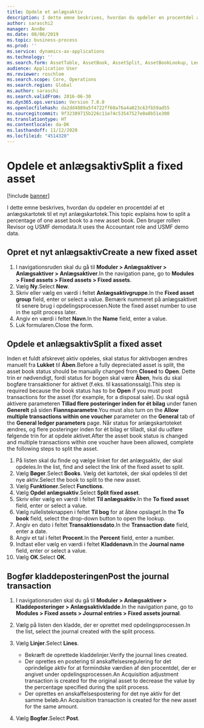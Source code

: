 ```yaml
---
title: Opdele et anlægsaktiv
description: I dette emne beskrives, hvordan du opdeler en procentdel af et anlægskartotek til et nyt anlægskartotek.
author: saraschi2
manager: AnnBe
ms.date: 08/06/2019
ms.topic: business-process
ms.prod: ''
ms.service: dynamics-ax-applications
ms.technology: ''
ms.search.form: AssetTable, AssetBook, AssetSplit, AssetBookLookup, LedgerJournalTable, LedgerJournalTransAsset
audience: Application User
ms.reviewer: roschlom
ms.search.scope: Core, Operations
ms.search.region: Global
ms.author: saraschi
ms.search.validFrom: 2016-06-30
ms.dyn365.ops.version: Version 7.0.0
ms.openlocfilehash: da2dd4889a5f4722ff60a76a4a023c63fb59ad55
ms.sourcegitcommit: 9f32389715b226c11e74c53547527e0a8b51e300
ms.translationtype: HT
ms.contentlocale: da-DK
ms.lasthandoff: 11/12/2020
ms.locfileid: "4514320"
---
```

# <a name="split-a-fixed-asset"></a><span data-ttu-id="da542-103">Opdele et anlægsaktiv</span><span class="sxs-lookup"><span data-stu-id="da542-103">Split a fixed asset</span></span>

[!include [banner](../../includes/banner.md)]

<span data-ttu-id="da542-104">I dette emne beskrives, hvordan du opdeler en procentdel af et anlægskartotek til et nyt anlægskartotek.</span><span class="sxs-lookup"><span data-stu-id="da542-104">This topic explains how to split a percentage of one asset book to a new asset book.</span></span> <span data-ttu-id="da542-105">Den bruger rollen Revisor og USMF demodata.</span><span class="sxs-lookup"><span data-stu-id="da542-105">It uses the Accountant role and USMF demo data.</span></span>

## <a name="create-a-new-fixed-asset"></a><span data-ttu-id="da542-106">Opret et nyt anlægsaktiv</span><span class="sxs-lookup"><span data-stu-id="da542-106">Create a new fixed asset</span></span>

1. <span data-ttu-id="da542-107">I navigationsruden skal du gå til **Moduler \> Anlægsaktiver \> Anlægsaktiver \> Anlægsaktiver**.</span><span class="sxs-lookup"><span data-stu-id="da542-107">In the navigation pane, go to **Modules \> Fixed assets \> Fixed assets \> Fixed assets**.</span></span>
2. <span data-ttu-id="da542-108">Vælg **Ny**.</span><span class="sxs-lookup"><span data-stu-id="da542-108">Select **New**.</span></span>
3. <span data-ttu-id="da542-109">Skriv eller vælg en værdi i feltet **Anlægsaktivgruppe**.</span><span class="sxs-lookup"><span data-stu-id="da542-109">In the **Fixed asset group** field, enter or select a value.</span></span> <span data-ttu-id="da542-110">Bemærk nummeret på anlægsaktivet til senere brug i opdelingsprocessen.</span><span class="sxs-lookup"><span data-stu-id="da542-110">Note the fixed asset number to use in the split process later.</span></span>
4. <span data-ttu-id="da542-111">Angiv en værdi i feltet **Navn**.</span><span class="sxs-lookup"><span data-stu-id="da542-111">In the **Name** field, enter a value.</span></span>
5. <span data-ttu-id="da542-112">Luk formularen.</span><span class="sxs-lookup"><span data-stu-id="da542-112">Close the form.</span></span>

## <a name="split-a-fixed-asset"></a><span data-ttu-id="da542-113">Opdele et anlægsaktiv</span><span class="sxs-lookup"><span data-stu-id="da542-113">Split a fixed asset</span></span>

<span data-ttu-id="da542-114">Inden et fuldt afskrevet aktiv opdeles, skal status for aktivbogen ændres manuelt fra **Lukket** til **Åben**.</span><span class="sxs-lookup"><span data-stu-id="da542-114">Before a fully depreciated asset is split, the asset book status should be manually changed from **Closed** to **Open**.</span></span> <span data-ttu-id="da542-115">Dette trin er nødvendigt, fordi status for bogen skal være **Åben**, hvis du skal bogføre transaktioner for aktivet (f.eks. til kassationssalg).</span><span class="sxs-lookup"><span data-stu-id="da542-115">This step is required because the book status has to be **Open** if you must post transactions for the asset (for example, for a disposal sale).</span></span> <span data-ttu-id="da542-116">Du skal også aktivere parameteren **Tillad flere posteringer inden for ét bilag** under fanen **Generelt** på siden **Fiannsparametre**.</span><span class="sxs-lookup"><span data-stu-id="da542-116">You must also turn on the **Allow multiple transactions within one voucher** parameter on the **General** tab of the **General ledger parameters** page.</span></span> <span data-ttu-id="da542-117">Når status for anlægskartoteket ændres, og flere posteringer inden for ét bilag er tilladt, skal du udføre følgende trin for at opdele aktivet.</span><span class="sxs-lookup"><span data-stu-id="da542-117">After the asset book status is changed and multiple transactions within one voucher have been allowed, complete the following steps to split the asset.</span></span>

1. <span data-ttu-id="da542-118">På listen skal du finde og vælge linket for det anlægsaktiv, der skal opdeles.</span><span class="sxs-lookup"><span data-stu-id="da542-118">In the list, find and select the link of the fixed asset to split.</span></span>
2. <span data-ttu-id="da542-119">Vælg **Bøger**.</span><span class="sxs-lookup"><span data-stu-id="da542-119">Select **Books**.</span></span> <span data-ttu-id="da542-120">Vælg det kartotek, der skal opdeles til det nye aktiv.</span><span class="sxs-lookup"><span data-stu-id="da542-120">Select the book to split to the new asset.</span></span>
3. <span data-ttu-id="da542-121">Vælg **Funktioner**.</span><span class="sxs-lookup"><span data-stu-id="da542-121">Select **Functions**.</span></span>
4. <span data-ttu-id="da542-122">Vælg **Opdel anlægsaktiv**.</span><span class="sxs-lookup"><span data-stu-id="da542-122">Select **Split fixed asset**.</span></span>
5. <span data-ttu-id="da542-123">Skriv eller vælg en værdi i feltet **Til anlægsaktiv**.</span><span class="sxs-lookup"><span data-stu-id="da542-123">In the **To fixed asset** field, enter or select a value.</span></span>
6. <span data-ttu-id="da542-124">Vælg rullelisteknappen i feltet **Til bog** for at åbne opslaget.</span><span class="sxs-lookup"><span data-stu-id="da542-124">In the **To book** field, select the drop-down button to open the lookup.</span></span>
7. <span data-ttu-id="da542-125">Angiv en dato i feltet **Transaktionsdato**.</span><span class="sxs-lookup"><span data-stu-id="da542-125">In the **Transaction date** field, enter a date.</span></span>
8. <span data-ttu-id="da542-126">Angiv et tal i feltet **Procent**.</span><span class="sxs-lookup"><span data-stu-id="da542-126">In the **Percent** field, enter a number.</span></span>
9. <span data-ttu-id="da542-127">Indtast eller vælg en værdi i feltet **Kladdenavn**.</span><span class="sxs-lookup"><span data-stu-id="da542-127">In the **Journal name** field, enter or select a value.</span></span>
10. <span data-ttu-id="da542-128">Vælg **OK**.</span><span class="sxs-lookup"><span data-stu-id="da542-128">Select **OK**.</span></span>

## <a name="post-the-journal-transaction"></a><span data-ttu-id="da542-129">Bogfør kladdeposteringen</span><span class="sxs-lookup"><span data-stu-id="da542-129">Post the journal transaction</span></span>

1. <span data-ttu-id="da542-130">I navigationsruden skal du gå til **Moduler \> Anlægsaktiver \> Kladdeposteringer \> Anlægsaktivkladde**.</span><span class="sxs-lookup"><span data-stu-id="da542-130">In the navigation pane, go to **Modules \> Fixed assets \> Journal entries \> Fixed assets journal**.</span></span>
2. <span data-ttu-id="da542-131">Vælg på listen den kladde, der er oprettet med opdelingsprocessen.</span><span class="sxs-lookup"><span data-stu-id="da542-131">In the list, select the journal created with the split process.</span></span>
3. <span data-ttu-id="da542-132">Vælg **Linjer**.</span><span class="sxs-lookup"><span data-stu-id="da542-132">Select **Lines**.</span></span>

    - <span data-ttu-id="da542-133">Bekræft de oprettede kladdelinjer.</span><span class="sxs-lookup"><span data-stu-id="da542-133">Verify the journal lines created.</span></span>
    - <span data-ttu-id="da542-134">Der oprettes en postering til anskaffelsesregulering for det oprindelige aktiv for at formindske værdien af den procentdel, der er angivet under opdelingsprocessen.</span><span class="sxs-lookup"><span data-stu-id="da542-134">An Acquisition adjustment transaction is created for the original asset to decrease the value by the percentage specified during the split process.</span></span>
    - <span data-ttu-id="da542-135">Der oprettes en anskaffelsespostering for det nye aktiv for det samme beløb.</span><span class="sxs-lookup"><span data-stu-id="da542-135">An Acquisition transaction is created for the new asset for the same amount.</span></span>

4. <span data-ttu-id="da542-136">Vælg **Bogfør**.</span><span class="sxs-lookup"><span data-stu-id="da542-136">Select **Post**.</span></span>
